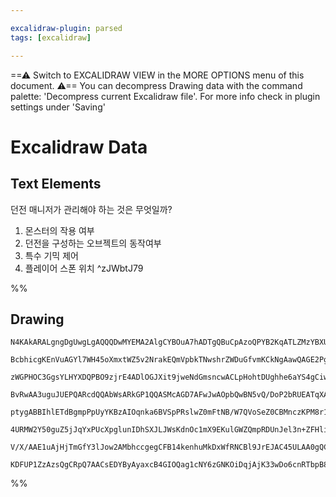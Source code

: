 ```yaml
---

excalidraw-plugin: parsed
tags: [excalidraw]

---
```

==⚠  Switch to EXCALIDRAW VIEW in the MORE OPTIONS menu of this document. ⚠== You can decompress Drawing data with the command palette: 'Decompress current Excalidraw file'. For more info check in plugin settings under 'Saving'


# Excalidraw Data

## Text Elements
던전 매니저가 관리해야 하는 것은 무엇일까?
1. 몬스터의 작용 여부
2. 던전을 구성하는 오브젝트의 동작여부
3. 특수 기믹 제어
4. 플레이어 스폰 위치  ^zJWbtJ79

%%
## Drawing
```compressed-json
N4KAkARALgngDgUwgLgAQQQDwMYEMA2AlgCYBOuA7hADTgQBuCpAzoQPYB2KqATLZMzYBXUtiRoIACyhQ4zZAHoFAc0JRJQgEYA6bGwC2CgF7N6hbEcK4OCtptbErHALRY8RMpWdx8Q1TdIEfARcZgRmBShcZQUebQBGOIAWGjoghH0EDihmbgBtcDBQMBKIEm4IIwApAHVNKCqAdgBOVJLIWEQKqCwoNtLMbmcAVmak/lKYIaSABnjtAA4ZpIA2

BcbhicgKEnVuAGYl7WH45oXmxtWZ5v2NrakEQmVpbkTNwshrZWDuGfvmKCkNgAawQAGE2Pg2KQKgBieIIBEI/qQTS4bDA5RAoQcYgQqEwiSA6zMOC4QLZFEQABmhHw+AAyrAfhJBB4qQCgaCartJNw+B8IJyQQgmTAWeg2eV7tjnhxwrk0PF7mwydg1FMlTM/oKscI4ABJYiK1B5AC692p5EyRu4HCE9PuhFxWAquBmVOxuPlzBN9sdgrCCGIr1u

zWGPHOC3GgsYLHYXDQPBO9zjrE4ADlOGJXit9jweNdGmsncwACLpHohtDUghhe6aYS4gCiwUy2T9Dvw9yEcGIuCrrw28TmSR4a3O73aECIHGBdq79yhGOD3Fr+Hrgp6mD6EkAGs2AEAnUIATzsAE02AAAnAAA1qEAALWAGs7AC6rgB9R1CADVXAClNqEAwTWAAXHUIAWbsAcdHAB9xwAZOoAfgAHQ4eZUEAGq7ABKhwAGRcADXHUEARPHAEqx1BA

BvRwAA3uguJUEPQARcdQQAbWsARkGP1QQASMcAGD7AFwJwAOpbQwBN5vQ/DoP2bRUEATqXAAwh1BAAY6wBP7tQQAcCcAFtHoKSXjABhVwAIDsAF3GpNQBDAAfl1BABBxwANOfQGVKAAFV6CpDxPC9r3vZ830/X8AJAiDoNgxDUIw7CuI4IjSIo6jPwYlj2M4giOB4/ihLEySZI4OTUCU1T1K0vSDMFalOCgBlCCMcReB1ac0uyAAxXB9DpTVUCnU

ptygABBIhlETdBgmpPpUyYKBzAIOqnka6BVSpPRslwZ0mFtNB/W7QVoSeZ0CBMnczKPM8r1vR8Xxo+ygLAqCYN41y0Kw3CQu8g8yKomiAtY1AOM8sLBJE8TpNkhSVLUzSdP0qlcCEKA2AAJXCLKcsBIQECXEaAAlHmeXdUHmZNCgAX3AC06FwOA4CZAccuKDpJAyHKZyeF4JgYQgEAoAAhdFMS9PFIWhOFqWZln+ggbARApKADR6fQmS5cEGcJdB

4URMW2Y50guZ5jJqYxPUcXpglunIDhSXJLJWsKdnOc1mX9EKulGWZQmpRDUnJel3n+ZFHliD2JMLd17J9Zt0ExQlIVIWlbXLb13m/uEOUFVeJ2pf9jIAHk1Q1V5tTDq2MkK9LitK/BysqnXw5d3nk+yTLsv5PLID9nOMnm2r6t65qtdKUvuetqJSFqqW2AofHcGrVAJoTiP9GbXEatb9uQi7iBySBKhe7L/Qh8noz4EJum2eYbAgXpAANbh1kaUn

V/X/AAE1uAjHjTmGfY3lJow2AMbhccgegCFB14kenhuMkDxWfRNCBl9JrEJAC45ULAA0gQCehwBPmAkgABZNgxAEAD1wJoYIXd1yblKIApWjM0APwgJTSEY9SDKDRAACh4PEXevAqHUBodQmYxwACUVIAbKAdOSCoJDyE8H2H8XgfC6G8P4Yw4YLC36+2dhlQEIpo4dU4J2AMpQrQlQQADF04CODKHvoKLIKC0HcBBmDQU2AiBQLQEY+4HBVGGNI

KDFUP1ZzAzsQgCRpQ7AACsEDYByAyaxcB4GIOQag1cNY6zGNKOiDqjAjK33wDo6cnRTbpB8QmAaQgAQGAXl0cai5BTLlBOg8JlogR8xSfIxqGCImlHwKEWqqSYlxIXPSJG4BEb8BpHScI99kaIyAA===
```
%%